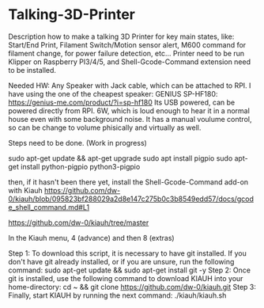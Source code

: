 # Talking-3D-Printer
Description how to make a talking 3D Printer for key main states, like: Start/End Print, Filament Switch/Motion sensor alert, M600 command for filament change, for power failure detection, etc...
Printer need to be run Klipper on Raspberry PI3/4/5, and Shell-Gcode-Command extension need to be installed.




Needed HW: Any Speaker with Jack cable, which can be attached to RPI.
I have using the one of the cheapest speaker: GENIUS SP-HF180: https://genius-me.com/product/?i=sp-hf180
Its USB powered, can be powered directly from RPI.
6W, which is loud enough to hear it in a normal house even with some background noise.
It has a manual voulume control, so can be change to volume phisically and virtually as well. 




Steps need to be done. (Work in progress)

sudo apt-get update && apt-get upgrade
sudo apt install pigpio
sudo apt-get install python-pigpio python3-pigpio

then, if it hasn't been there yet, install the Shell-Gcode-Command add-on with Kiauh
https://github.com/dw-0/kiauh/blob/095823bf288029a2d8e147c275b0c3b8549edd57/docs/gcode_shell_command.md#L1

https://github.com/dw-0/kiauh/tree/master

In the Kiauh menu, 4 (advance) and then 8 (extras)





Step 1:
To download this script, it is necessary to have git installed. If you don't have git already installed, or if you are unsure, run the following command:
sudo apt-get update && sudo apt-get install git -y
Step 2:
Once git is installed, use the following command to download KIAUH into your home-directory:
cd ~ && git clone https://github.com/dw-0/kiauh.git
Step 3:
Finally, start KIAUH by running the next command:
./kiauh/kiauh.sh
